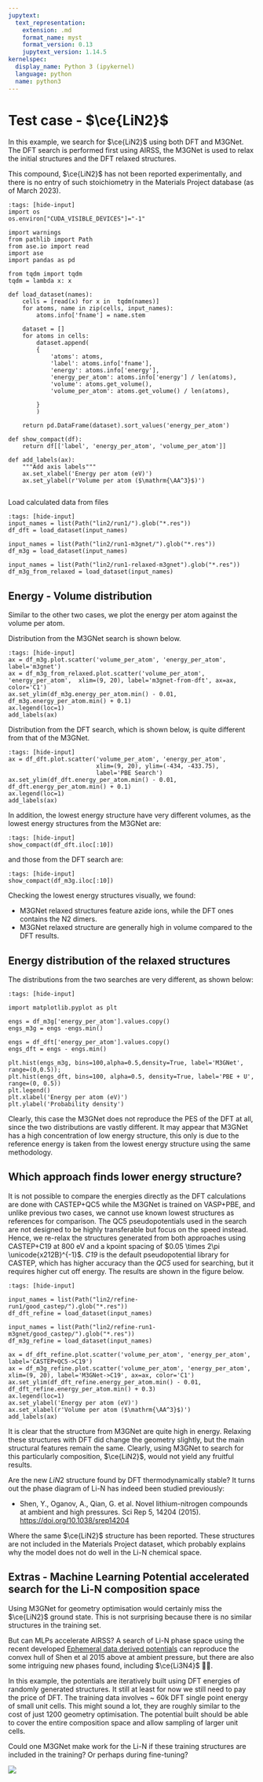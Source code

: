 ```yaml
---
jupytext:
  text_representation:
    extension: .md
    format_name: myst
    format_version: 0.13
    jupytext_version: 1.14.5
kernelspec:
  display_name: Python 3 (ipykernel)
  language: python
  name: python3
---
```


# Test case - $\ce{LiN2}$

In this example, we search for $\ce{LiN2}$ using both DFT and M3GNet. 
The DFT search is performed first using AIRSS, the M3GNet is used to relax the initial structures and the DFT relaxed structures.

This compound, $\ce{LiN2}$ has not been reported experimentally, 
and there is no entry of such stoichiometry in the Materials Project database (as of March 2023).

```{code-cell} ipython3
:tags: [hide-input]
import os
os.environ["CUDA_VISIBLE_DEVICES"]="-1"    

import warnings
from pathlib import Path
from ase.io import read
import ase
import pandas as pd

from tqdm import tqdm
tqdm = lambda x: x

def load_dataset(names):
    cells = [read(x) for x in  tqdm(names)]
    for atoms, name in zip(cells, input_names):
        atoms.info['fname'] = name.stem

    dataset = []
    for atoms in cells:
        dataset.append(
        {
            'atoms': atoms,
            'label': atoms.info['fname'],
            'energy': atoms.info['energy'],
            'energy_per_atom': atoms.info['energy'] / len(atoms),
            'volume': atoms.get_volume(),
            'volume_per_atom': atoms.get_volume() / len(atoms),

        }
        )

    return pd.DataFrame(dataset).sort_values('energy_per_atom')

def show_compact(df):
    return df[['label', 'energy_per_atom', 'volume_per_atom']]

def add_labels(ax):
    """Add axis labels"""
    ax.set_xlabel('Energy per atom (eV)')
    ax.set_ylabel(r'Volume per atom ($\mathrm{\AA^3}$)')


```

Load calculated data from files

```{code-cell} ipython3
:tags: [hide-input]
input_names = list(Path("lin2/run1/").glob("*.res"))
df_dft = load_dataset(input_names)

input_names = list(Path("lin2/run1-m3gnet/").glob("*.res"))
df_m3g = load_dataset(input_names)

input_names = list(Path("lin2/run1-relaxed-m3gnet").glob("*.res"))
df_m3g_from_relaxed = load_dataset(input_names)
```

## Energy - Volume distribution

Similar to the other two cases, we plot the energy per atom against the volume per atom.

Distribution from the M3GNet search is shown below.

```{code-cell} ipython3
:tags: [hide-input]
ax = df_m3g.plot.scatter('volume_per_atom', 'energy_per_atom', label='m3gnet')
ax = df_m3g_from_relaxed.plot.scatter('volume_per_atom', 'energy_per_atom',  xlim=(9, 20), label='m3gnet-from-dft', ax=ax, color='C1')
ax.set_ylim(df_m3g.energy_per_atom.min() - 0.01, df_m3g.energy_per_atom.min() + 0.1)
ax.legend(loc=1)
add_labels(ax)
```

Distribution from the DFT search, which is shown below, is quite different from that of the M3GNet.

```{code-cell} ipython3
:tags: [hide-input]
ax = df_dft.plot.scatter('volume_per_atom', 'energy_per_atom', 
                         xlim=(9, 20), ylim=(-434, -433.75),
                         label='PBE Search')
ax.set_ylim(df_dft.energy_per_atom.min() - 0.01, df_dft.energy_per_atom.min() + 0.1)
ax.legend(loc=1)
add_labels(ax)
```

In addition, the lowest energy structure have very different volumes, as the lowest
energy structures from the M3GNet are:
```{code-cell} ipython3
:tags: [hide-input]
show_compact(df_dft.iloc[:10])
```
and those from the DFT search are:

```{code-cell} ipython3
:tags: [hide-input]
show_compact(df_m3g.iloc[:10])
```

Checking the lowest energy structures visually, we found:
    
- M3GNet relaxed structures feature azide ions, while the DFT ones contains the N2 dimers.
- M3GNet relaxed structure are generally high in volume compared to the DFT results.


## Energy distribution of the relaxed structures

The distributions from the two searches are very different, as shown below:

```{code-cell} ipython3
:tags: [hide-input]

import matplotlib.pyplot as plt

engs = df_m3g['energy_per_atom'].values.copy()
engs_m3g = engs -engs.min()

engs = df_dft['energy_per_atom'].values.copy()
engs_dft = engs - engs.min()

plt.hist(engs_m3g, bins=100,alpha=0.5,density=True, label='M3GNet', range=(0,0.5));
plt.hist(engs_dft, bins=100, alpha=0.5, density=True, label='PBE + U', range=(0, 0.5))
plt.legend()
plt.xlabel('Energy per atom (eV)')
plt.ylabel('Probability density')
```
Clearly, this case the M3GNet does not reproduce the PES of the DFT at all, since the two distributions are vastly different.
It may appear that M3GNet has a high concentration of low energy structure, 
this only is due to the reference energy is taken from the lowest energy structure using the same methodology. 

## Which approach finds lower energy structure?

It is not possible to compare the energies directly as the DFT calculations are done with CASTEP+QC5 while the M3GNet 
is trained on VASP+PBE,
and unlike previous two cases, we cannot use known lowest structures as references for comparison.
The QC5 pseudopotentials used in the search are not designed to be highly transferable but focus on the speed instead.
Hence, we re-relax the structures generated from both approaches using CASTEP+C19 at 800 eV and a kpoint spacing of $0.05 \times 2\pi \unicode{x212B}^{-1}$.
*C19* is the default pseudopotential library for CASTEP, which has higher accuracy than the *QC5* used for searching, but it requires higher cut off energy.
The results are shown in the figure below.


```{code-cell} ipython3
:tags: [hide-input]

input_names = list(Path("lin2/refine-run1/good_castep/").glob("*.res"))
df_dft_refine = load_dataset(input_names)

input_names = list(Path("lin2/refine-run1-m3gnet/good_castep/").glob("*.res"))
df_m3g_refine = load_dataset(input_names)

ax = df_dft_refine.plot.scatter('volume_per_atom', 'energy_per_atom', label='CASTEP+QC5->C19')
ax = df_m3g_refine.plot.scatter('volume_per_atom', 'energy_per_atom',  xlim=(9, 20), label='M3GNet->C19', ax=ax, color='C1')
ax.set_ylim(df_dft_refine.energy_per_atom.min() - 0.01, df_dft_refine.energy_per_atom.min() + 0.3)
ax.legend(loc=1)
ax.set_ylabel('Energy per atom (eV)')
ax.set_xlabel(r'Volume per atom ($\mathrm{\AA^3}$)')
add_labels(ax)
```

It is clear that the structure from M3GNet are quite high in energy.
Relaxing these structures with DFT did change the geometry slightly, 
but the main structural features remain the same. 
Clearly, using M3GNet to search for this particularly composition, $\ce{LiN2}$, would not yield any fruitful results.

Are the new $LiN2$ structure found by DFT thermodynamically stable? 
It turns out the phase diagram of Li-N has indeed been studied previously:

- Shen, Y., Oganov, A., Qian, G. et al. Novel lithium-nitrogen compounds at ambient and high pressures. Sci Rep 5, 14204 (2015). https://doi.org/10.1038/srep14204

Where the same $\ce{LiN2}$ structure has been reported. 
These structures are not included in the Materials Project dataset, which probably explains why the model does not do well in the Li-N chemical space.


## Extras - Machine Learning Potential accelerated search for the Li-N composition space

Using M3GNet for geometry optimisation would certainly miss the $\ce{LiN2}$ ground state. This is not surprising because there is no similar structures in the training set. 

But can MLPs accelerate AIRSS? A search of Li-N phase space using the recent developed [Ephemeral data derived potentials](https://journals.aps.org/prb/abstract/10.1103/PhysRevB.106.014102) can reproduce the convex hull of Shen et al 2015 above at ambient pressure, but there are also some intriguing new phases found, including $\ce{Li3N4}$  🤔🤔.

In this example, the potentials are iteratively built using DFT energies of randomly generated structures. It still at least for now we still need to pay the price of DFT. The training data involves ~ 60k DFT single point energy of small unit cells. This might sound a lot, they are roughly similar to the cost of just 1200 geometry optimisation. The potential built should be able to cover the entire composition space and allow sampling of larger unit cells.

Could one M3GNet make work for the Li-N if these training structures are included in the training? Or perhaps during fine-tuning?

![](hull-li-n.png)
